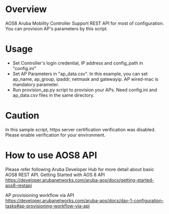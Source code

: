 # Overview
AOS8 Aruba Mobility Controller Support REST API for most of configuration.
You can provision AP's parameters by this script.

# Usage
- Set Controller's login credential, IP address and config_path in "config.ini"
- Set AP Parameters in "ap_data.csv". In this example, you can set ap_name, ap_group, ipaddr, netmask and gatewayip. AP wired-mac is mandatory parameter.
- Run provision_ap.py script to provision your APs. Need config.ini and ap_data.csv files in the same directory.

# Caution
In this sample script, https server certification verification was disabled. Please enable verification for your environment.

# How to use AOS8 API
Please refer following Aruba Developer Hub for more detail about basic AOS8 REST API.
Getting Started with AOS 8 API 
https://developer.arubanetworks.com/aruba-aos/docs/getting-started-aos8-restapi

AP provisioning workflow via API 
https://developer.arubanetworks.com/aruba-aos/docs/day-1-configuration-tasks#ap-provisioning-workflow-via-api
